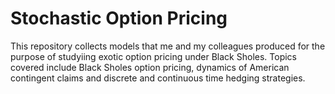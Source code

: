 # Stochastic Option Pricing
This repository collects models that me and my colleagues produced for the purpose of studyiing exotic option pricing under Black Sholes. Topics covered include Black Sholes option pricing, dynamics of American contingent claims and discrete and continuous time hedging strategies.
